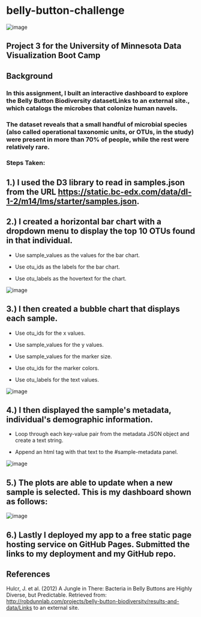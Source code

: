 # belly-button-challenge
![image](https://github.com/user-attachments/assets/d6de73d4-dfb2-4e22-b0c2-129e04111237)

## Project 3 for the University of Minnesota Data Visualization Boot Camp


## Background
### In this assignment, I built an interactive dashboard to explore the Belly Button Biodiversity datasetLinks to an external site., which catalogs the microbes that colonize human navels.

### The dataset reveals that a small handful of microbial species (also called operational taxonomic units, or OTUs, in the study) were present in more than 70% of people, while the rest were relatively rare.


### Steps Taken:

## 1.) I used the D3 library to read in samples.json from the URL https://static.bc-edx.com/data/dl-1-2/m14/lms/starter/samples.json.

## 2.) I created a horizontal bar chart with a dropdown menu to display the top 10 OTUs found in that individual.

  * Use sample_values as the values for the bar chart.

  * Use otu_ids as the labels for the bar chart.

  * Use otu_labels as the hovertext for the chart.

![image](https://github.com/user-attachments/assets/4f30285d-8446-4323-ab1c-bf9ab7149f2d)

## 3.) I then created a bubble chart that displays each sample.

  * Use otu_ids for the x values.

  * Use sample_values for the y values.

  * Use sample_values for the marker size.

  * Use otu_ids for the marker colors.

  * Use otu_labels for the text values.

![image](https://github.com/user-attachments/assets/57de231a-c0a5-4441-89ff-2e98efe9a980)

## 4.) I then displayed the sample's metadata, individual's demographic information.

  * Loop through each key-value pair from the metadata JSON object and create a text string.

  * Append an html tag with that text to the #sample-metadata panel.

![image](https://github.com/user-attachments/assets/cdff65f8-8a90-4f99-8531-ad3185bd17dd)

## 5.) The plots are able to update when a new sample is selected. This is my dashboard shown as follows:
![image](https://github.com/user-attachments/assets/cbf0749c-9735-48f9-adab-91252895882f)

## 6.) Lastly I deployed my app to a free static page hosting service on GitHub Pages. Submitted the links to my deployment and my GitHub repo. 















































## References
Hulcr, J. et al. (2012) A Jungle in There: Bacteria in Belly Buttons are Highly Diverse, but Predictable. Retrieved from: http://robdunnlab.com/projects/belly-button-biodiversity/results-and-data/Links to an external site.




